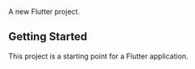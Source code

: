 
A new Flutter project.

## Getting Started

This project is a starting point for a Flutter application.
